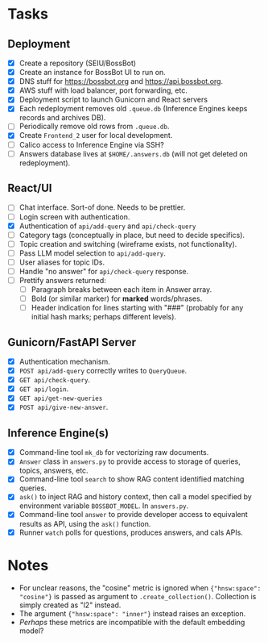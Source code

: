 # Tasks

## Deployment

- [X] Create a repository (SEIU/BossBot)
- [X] Create an instance for BossBot UI to run on.
- [X] DNS stuff for https://bossbot.org and https://api.bossbot.org.
- [X] AWS stuff with load balancer, port forwarding, etc.
- [X] Deployment script to launch Gunicorn and React servers
- [X] Each redeployment removes old `.queue.db`
      (Inference Engines keeps records and archives DB).
- [ ] Periodically remove old rows from `.queue.db`.
- [X] Create `Frontend_2` user for local development.
- [ ] Calico access to Inference Engine via SSH?
- [ ] Answers database lives at `$HOME/.answers.db`
      (will not get deleted on redeployment).

## React/UI

- [ ] Chat interface.  Sort-of done. Needs to be prettier.
- [ ] Login screen with authentication.
- [X] Authentication of `api/add-query` and `api/check-query`
- [ ] Category tags (conceptually in place, but need to decide specifics).
- [ ] Topic creation and switching (wireframe exists, not functionality).
- [ ] Pass LLM model selection to `api/add-query`.
- [ ] User aliases for topic IDs.
- [ ] Handle "no answer" for `api/check-query` response.
- [ ] Prettify answers returned:
  - [ ] Paragraph breaks between each item in Answer array.
  - [ ] Bold (or similar marker) for **marked** words/phrases.
  - [ ] Header indication for lines starting with "###"
        (probably for any initial hash marks; perhaps different levels).

## Gunicorn/FastAPI Server

- [X] Authentication mechanism.
- [X] `POST api/add-query` correctly writes to `QueryQueue`.
- [X] `GET api/check-query`.
- [X] `GET api/login`.
- [X] `GET api/get-new-queries`
- [X] `POST api/give-new-answer`.

## Inference Engine(s)

- [X] Command-line tool `mk_db` for vectorizing raw documents.
- [X] `Answer` class in `answers.py` to provide access to storage of queries,
      topics, answers, etc.
- [X] Command-line tool `search` to show RAG content identified matching queries.
- [X] `ask()` to inject RAG and history context, then call a model specified by
      environment variable `BOSSBOT_MODEL`.  In `answers.py`.
- [X] Command-line tool `answer` to provide developer access to equivalent
      results as API, using the `ask()` function.
- [X] Runner `watch` polls for questions, produces answers, and cals APIs.

# Notes

- For unclear reasons, the "cosine" metric is ignored when `{"hnsw:space":
  "cosine"}` is passed as argument to `.create_collection()`.  Collection
  is simply created as "l2" instead.
- The argument `{"hnsw:space": "inner"}` instead raises an exception.
- _Perhaps_ these metrics are incompatible with the default embedding model?
